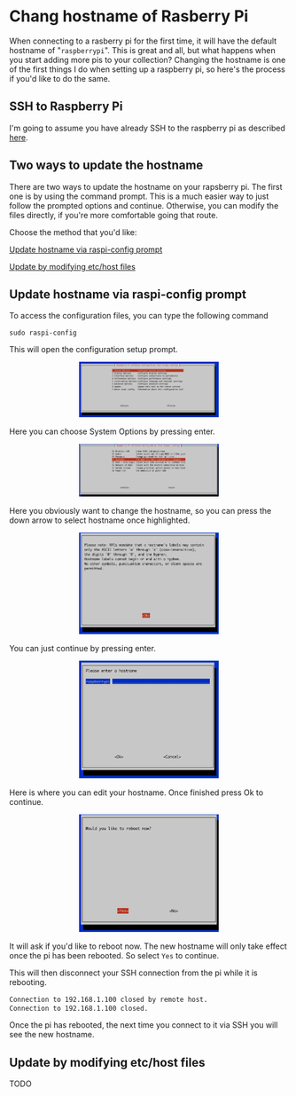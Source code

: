 # Chang hostname of Rasberry Pi
When connecting to a rasberry pi for the first time, it will have the default hostname of "`raspberrypi`". 
This is great and all, but what happens when you start adding more pis to your collection? Changing the hostname is one of the first things I do when setting up a raspberry pi, so here's the process if you'd like to do the same.

## SSH to Raspberry Pi
I'm going to assume you have already SSH to the raspberry pi as described [here](../ssh-to-pi).

## Two ways to update the hostname
There are two ways to update the hostname on your rapsberry pi. The first one is by using the command prompt. This is a much easier way to just follow the prompted options and continue. Otherwise, you can modify the files directly, if you're more comfortable going that route.

Choose the method that you'd like:

[Update hostname via raspi-config prompt](#Update-hostname-via-raspi-config-prompt)

[Update by modifying etc/host files](#Update-by-modifying-etc/host-files)



## Update hostname via raspi-config prompt
To access the configuration files, you can type the following command
```
sudo raspi-config
```
This will open the configuration setup prompt.
<p align="center">
  <img src="../images/raspi_config_main_menu.png" alt="Download image file" width="50%"/>
</p>

Here you can choose System Options by pressing enter.
<p align="center">
  <img src="../images/system_options_menu.png" alt="Download image file" width="50%"/>
</p>

Here you obviously want to change the hostname, so you can press the down arrow to select hostname once highlighted.

<p align="center">
  <img src="../images/hostname_naming_options.png" alt="Download image file" width="50%"/>
</p>
You can just continue by pressing enter.

<p align="center">
  <img src="../images/edit_hostname_prompt.png" alt="Download image file" width="50%"/>
</p>

Here is where you can edit your hostname. Once finished press Ok to continue.

<p align="center">
  <img src="../images/would_you_like_to_reboot.png" alt="Download image file" width="50%"/>
</p>

It will ask if you'd like to reboot now. The new hostname will only take effect once the pi has been rebooted. So select `Yes` to continue.

This will then disconnect your SSH connection from the pi while it is rebooting. 

```
Connection to 192.168.1.100 closed by remote host.
Connection to 192.168.1.100 closed.
```

Once the pi has rebooted, the next time you connect to it via SSH you will see the new hostname.

## Update by modifying etc/host files
TODO